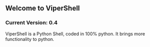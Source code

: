 ## Welcome to ViperShell
### Current Version: 0.4
ViperShell is a Python Shell, coded in 100% python. It brings more functionality to python.
